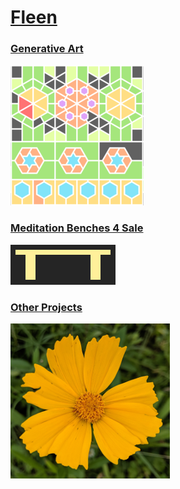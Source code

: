 # [Fleen](.)

### [Generative Art](generative-art/index.md)
![](pix/generativeartlink.png)

### [Meditation Benches 4 Sale](benches/index.md)
![](pix/bencheslink.png)

### [Other Projects](other-projects/index.md)
![](pix/otherprojectslink.png)

